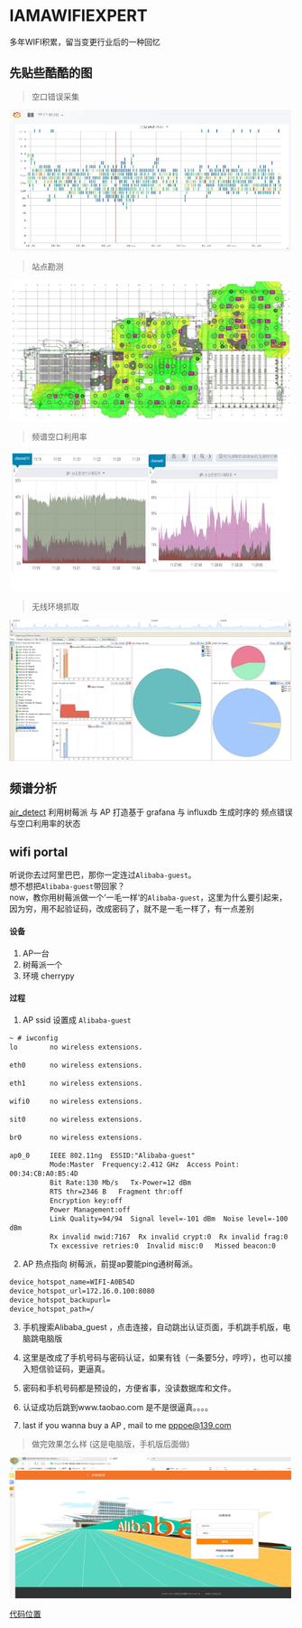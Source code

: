# IAMAWIFIEXPERT
多年WIFI积累，留当变更行业后的一种回忆



## 先贴些酷酷的图


> 空口错误采集

<img src="https://github.com/charlesld/IAMAWIFIEXPERT/blob/master/pic/channel%20err.jpg" width=500 height=250 />

> 站点勘测

<img src="https://github.com/charlesld/IAMAWIFIEXPERT/blob/master/pic/site%20suvery.jpg" width=500 height=250 />


> 频谱空口利用率

<img src="https://github.com/charlesld/IAMAWIFIEXPERT/blob/master/pic/specturm.jpg" width=500 height=250 />

> 无线环境抓取

<img src="https://github.com/charlesld/IAMAWIFIEXPERT/blob/master/pic/wireless%20env.jpg" width=500 height=250 />




## 频谱分析
[air_detect](https://github.com/charlesld/IAMAWIFIEXPERT/blob/master/specturm_analy/air_detect.py)
利用树莓派 与 AP  打造基于 grafana 与 influxdb 生成时序的 频点错误与空口利用率的状态



## wifi portal
听说你去过阿里巴巴，那你一定连过`Alibaba-guest`。  
想不想把`Alibaba-guest`带回家？  
now，教你用树莓派做一个’一毛一样‘的`Alibaba-guest`，这里为什么要引起来，因为穷，用不起验证码，改成密码了，就不是一毛一样了，有一点差别

#### 设备
1. AP一台
2. 树莓派一个
3. 环境 cherrypy

#### 过程 

1. AP ssid 设置成 `Alibaba-guest`

```angular2html
~ # iwconfig 
lo        no wireless extensions.

eth0      no wireless extensions.

eth1      no wireless extensions.

wifi0     no wireless extensions.

sit0      no wireless extensions.

br0       no wireless extensions.

ap0_0     IEEE 802.11ng  ESSID:"Alibaba-guest"  
          Mode:Master  Frequency:2.412 GHz  Access Point: 00:34:CB:A0:B5:4D   
          Bit Rate:130 Mb/s   Tx-Power=12 dBm   
          RTS thr=2346 B   Fragment thr:off
          Encryption key:off
          Power Management:off
          Link Quality=94/94  Signal level=-101 dBm  Noise level=-100 dBm
          Rx invalid nwid:7167  Rx invalid crypt:0  Rx invalid frag:0
          Tx excessive retries:0  Invalid misc:0   Missed beacon:0

``` 


2. AP 热点指向 树莓派，前提ap要能ping通树莓派。


```angular2html
device_hotspot_name=WIFI-A0B54D
device_hotspot_url=172.16.0.100:8080
device_hotspot_backupurl=
device_hotspot_path=/
```


3. 手机搜索Alibaba_guest ，点击连接，自动跳出认证页面，手机跳手机版，电脑跳电脑版

4. 这里是改成了手机号码与密码认证，如果有钱（一条要5分，哼哼），也可以接入短信验证码，更逼真。

5. 密码和手机号码都是预设的，方便省事，没读数据库和文件。

6. 认证成功后跳到www.taobao.com 是不是很逼真。。。。

7. last if you wanna buy a AP , mail to me pppoe@139.com

> 做完效果怎么样  (这是电脑版，手机版后面做)
<img src="https://github.com/charlesld/IAMAWIFIEXPERT/blob/master/pic/aliguest_wifi_pc.jpg" width=500 height=250 />

[代码位置](guest_wifi/aliguest/gw/ce.py)


